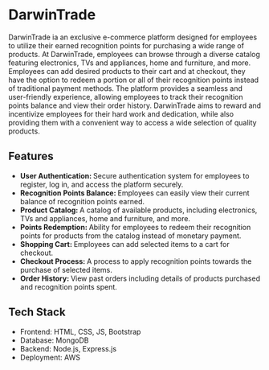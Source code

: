 # DarwinTrade
<p>DarwinTrade ia an exclusive e-commerce platform designed for employees to utilize their earned recognition points for purchasing a wide range of products. At DarwinTrade, employees can browse through a diverse catalog featuring electronics, TVs and appliances, home and furniture, and more. Employees can add desired products to their cart and at checkout, they have the option to redeem a portion or all of their recognition points instead of traditional payment methods. The platform provides a seamless and user-friendly experience, allowing employees to track their recognition points balance and view their order history. DarwinTrade aims to reward and incentivize employees for their hard work and dedication, while also providing them with a convenient way to access a wide selection of quality products.</p>
<h2>Features</h2>
<ul>
  <li><b>User Authentication: </b>Secure authentication system for employees to register, log in, and access the platform securely.</li>
  <li><b>Recognition Points Balance: </b>Employees can easily view their current balance of recognition points earned.</li>
  <li><b>Product Catalog: </b>A catalog of available products, including electronics, TVs and appliances, home and furniture, and more.</li>
  <li><b>Points Redemption: </b>Ability for employees to redeem their recognition points for products from the catalog instead of monetary payment.</li>
  <li><b>Shopping Cart: </b>Employees can add selected items to a cart for checkout.</li>
  <li><b>Checkout Process: </b>A process to apply recognition points towards the purchase of selected items.</li>
  <li><b>Order History: </b> View past orders including details of products purchased and recognition points spent.</li>
</ul>
<h2>Tech Stack</h2>
<ul>
  <li>Frontend: HTML, CSS, JS, Bootstrap</li>
  <li>Database: MongoDB</li>
  <li>Backend: Node.js, Express.js</li>
  <li>Deployment: AWS</li>
</ul>
